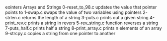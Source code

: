 eointers Arrays and Strings
0-reset_to_98.c updates the value that pointer points to
1-swap.c swaps the value of two variables using pointers
2-strlen.c returns the length of a string
3-puts.c prints out a given string
4-print_rev.c prints a string in revers
5-rev_string.c function reverses a string
7-puts_half.c prints half a string
8-print_array.c prints n elements of an array
9-strcpy.c copies a string from one pointer to another
